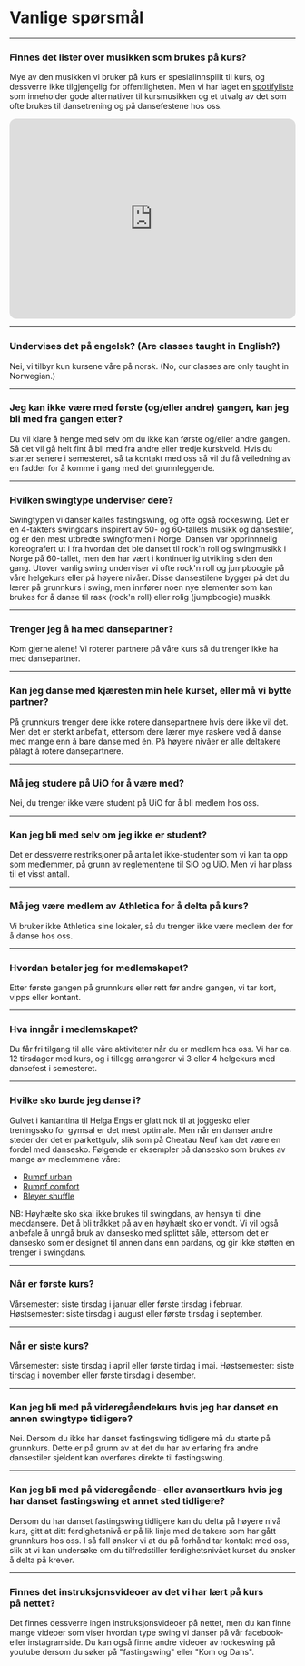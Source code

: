 # Vanlige spørsmål

----------

### Finnes det lister over musikken som brukes på kurs?

Mye av den musikken vi bruker på kurs er spesialinnspillt til kurs, og dessverre ikke tilgjengelig for offentligheten. Men vi har laget en [spotifyliste](https://open.spotify.com/user/eonsv/playlist/1bVUjRSZXHv8PHoFC2PRXp) som inneholder gode alternativer til kursmusikken og et utvalg av det som ofte brukes til dansetrening og på dansefestene hos oss.

<iframe style="border-radius:12px" src="https://open.spotify.com/embed/playlist/1bVUjRSZXHv8PHoFC2PRXp?utm_source=generator&theme=0" width="100%" height="352" frameBorder="0" allowfullscreen="" allow="autoplay; clipboard-write; encrypted-media; fullscreen; picture-in-picture" loading="lazy"></iframe>

----------

### Undervises det på engelsk? (Are classes taught in English?)

Nei, vi tilbyr kun kursene våre på norsk. (No, our classes are only taught in Norwegian.)

----------

### Jeg kan ikke være med første (og/eller andre) gangen, kan jeg bli med fra gangen etter?

Du vil klare å henge med selv om du ikke kan første og/eller andre gangen. Så det vil gå helt fint å bli med fra andre eller tredje kurskveld. Hvis du starter senere i semesteret, så ta kontakt med oss så vil du få veiledning av en fadder for å komme i gang med det grunnleggende.

----------

### Hvilken swingtype underviser dere?

Swingtypen vi danser kalles fastingswing, og ofte også rockeswing. Det er en 4-takters swingdans inspirert av 50- og 60-tallets musikk og dansestiler, og er den mest utbredte swingformen i Norge. Dansen var opprinnnelig koreografert ut i fra hvordan det ble danset til rock'n roll og swingmusikk i Norge på 60-tallet, men den har vært i kontinuerlig utvikling siden den gang. Utover vanlig swing underviser vi ofte rock'n roll og jumpboogie på våre helgekurs eller på høyere nivåer. Disse dansestilene bygger på det du lærer på grunnkurs i swing, men innfører noen nye elementer som kan brukes for å danse til rask (rock'n roll) eller rolig (jumpboogie) musikk.

----------

### Trenger jeg å ha med dansepartner?

Kom gjerne alene! Vi roterer partnere på våre kurs så du trenger ikke ha med dansepartner.

----------

### Kan jeg danse med kjæresten min hele kurset, eller må vi bytte partner?

På grunnkurs trenger dere ikke rotere dansepartnere hvis dere ikke vil det. Men det er sterkt anbefalt, ettersom dere lærer mye raskere ved å danse med mange enn å bare danse med én. På høyere nivåer er alle deltakere pålagt å rotere dansepartnere.

----------

### Må jeg studere på UiO for å være med?

Nei, du trenger ikke være student på UiO for å bli medlem hos oss.

----------

### Kan jeg bli med selv om jeg ikke er student?

Det er dessverre restriksjoner på antallet ikke-studenter som vi kan ta opp som medlemmer, på grunn av reglementene til SiO og UiO. Men vi har plass til et visst antall.

----------

### Må jeg være medlem av Athletica for å delta på kurs?

Vi bruker ikke Athletica sine lokaler, så du trenger ikke være medlem der for å danse hos oss.

----------

### Hvordan betaler jeg for medlemskapet?

Etter første gangen på grunnkurs eller rett før andre gangen, vi tar kort, vipps eller kontant.

----------

### Hva inngår i medlemskapet?

Du får fri tilgang til alle våre aktiviteter når du er medlem hos oss. Vi har ca. 12 tirsdager med kurs, og i tillegg arrangerer vi 3 eller 4 helgekurs med dansefest i semesteret.

----------

### Hvilke sko burde jeg danse i?

Gulvet i kantantina til Helga Engs er glatt nok til at joggesko eller treningssko for gymsal er det mest optimale. Men når en danser andre steder der det er parkettgulv, slik som på Cheatau Neuf kan det være en fordel med dansesko. Følgende er eksempler på dansesko som brukes av mange av medlemmene våre:

* [Rumpf urban](https://www.dsiwear.com/products/rumpf-urban-sneaker)
* [Rumpf comfort](https://www.dsiwear.com/products/new-comfort)
* [Bleyer shuffle](https://www.dsiwear.com/products/shuffle)

NB: Høyhælte sko skal ikke brukes til swingdans, av hensyn til dine meddansere. Det å bli tråkket på av en høyhælt sko er vondt. Vi vil også anbefale å unngå bruk av dansesko med splittet såle, ettersom det er dansesko som er designet til annen dans enn pardans, og gir ikke støtten en trenger i swingdans.

----------

### Når er første kurs?

Vårsemester: siste tirsdag i januar eller første tirsdag i februar. Høstsemester: siste tirsdag i august eller første tirsdag i september.

----------

### Når er siste kurs?

Vårsemester: siste tirsdag i april eller første tirdag i mai. Høstsemester: siste tirsdag i november eller første tirsdag i desember.

----------

### Kan jeg bli med på videregåendekurs hvis jeg har danset en annen swingtype tidligere?

Nei. Dersom du ikke har danset fastingswing tidligere må du starte på grunnkurs. Dette er på grunn av at det du har av erfaring fra andre dansestiler sjeldent kan overføres direkte til fastingswing.

----------

### Kan jeg bli med på videregående- eller avansertkurs hvis jeg har danset fastingswing et annet sted tidligere?

Dersom du har danset fastingswing tidligere kan du delta på høyere nivå kurs, gitt at ditt ferdighetsnivå er på lik linje med deltakere som har gått grunnkurs hos oss. I så fall ønsker vi at du på forhånd tar kontakt med oss, slik at vi kan undersøke om du tilfredstiller ferdighetsnivået kurset du ønsker å delta på krever.

----------

### Finnes det instruksjonsvideoer av det vi har lært på kurs på nettet?

Det finnes dessverre ingen instruksjonsvideoer på nettet, men du kan finne mange videoer som viser hvordan type swing vi danser på vår facebook- eller instagramside. Du kan også finne andre videoer av rockeswing på youtube dersom du søker på "fastingswing" eller "Kom og Dans".

<!--Vi har ingen forhåndspåmelding, så det er bare å møte opp. 😊 Dersom du ønsker å delta på grunnkurs registrerer du deg etter første kurs du deltar på, dersom du skal delta på videregående så registrerer du deg i døra før kurset.

 Men dersom du ønsker å registrere din interesse så kan du fylle ut [interesseskjemaet](./pamleding.html).

-->
